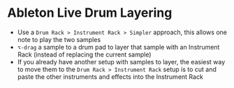 # Ableton Live Drum Layering

- Use a `Drum Rack > Instrument Rack > Simpler` approach, this allows one note to play the two samples
- `⌥-drag` a sample to a drum pad to layer that sample with an Instrument Rack (instead of replacing the current sample)
- If you already have another setup with samples to layer, the easiest way to move them to the `Drum Rack > Instrument Rack` setup is to cut and paste the other instruments and effects into the Instrument Rack
